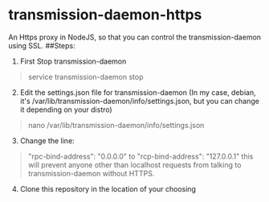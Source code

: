 # transmission-daemon-https
An Https proxy in NodeJS, so that you can control the transmission-daemon using SSL.
##Steps:
1. First Stop transmission-daemon
>service transmission-daemon stop
2. Edit the settings.json file for transmission-daemon (In my case, debian, it's /var/lib/transmission-daemon/info/settings.json, but you can change it depending on your distro)
>nano /var/lib/transmission-daemon/info/settings.json
3. Change the line:
>"rpc-bind-address": "0.0.0.0"
>to
>"rcp-bind-address": "127.0.0.1"
>this will prevent anyone other than localhost requests from talking to transmission-daemon without HTTPS.
4. Clone this repository in the location of your choosing
